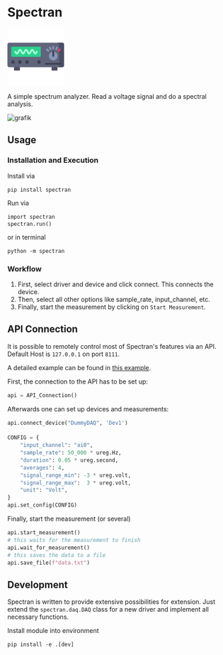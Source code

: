 # Spectran

![Spectran Logo](./src/spectran/data/osci_128.ico)

A simple spectrum analyzer. Read a voltage signal and do a spectral analysis.

![grafik](https://github.com/user-attachments/assets/a88ff48f-7647-4640-8144-1de5429cf95c)

## Usage

### Installation and Execution

Install via 

    pip install spectran

Run via

    import spectran
    spectran.run()

or in terminal 

    python -m spectran

### Workflow

1. First, select driver and device and click connect. 
This connects the device.
1. Then, select all other options like sample_rate, input_channel, etc.
1. Finally, start the measurement by clicking on `Start Measurement`.

## API Connection

It is possible to remotely control most of Spectran's features via an API. Default Host is `127.0.0.1` on port `8111`.

A detailed example can be found in [this example](./examples/api_example.py).

First, the connection to the API has to be set up:
```python
api = API_Connection()
```
Afterwards one can set up devices and measurements:

```python
api.connect_device("DummyDAQ", 'Dev1')

CONFIG = {
    "input_channel": "ai0",
    "sample_rate": 50_000 * ureg.Hz,
    "duration": 0.05 * ureg.second,
    "averages": 4,
    "signal_range_min": -3 * ureg.volt, 
    "signal_range_max":  3 * ureg.volt,
    "unit": "Volt",
}
api.set_config(CONFIG)    
```

Finally, start the measurement (or several)
```python
api.start_measurement()
# this waits for the measurement to finish
api.wait_for_measurement()
# this saves the data to a file
api.save_file(f"data.txt")
```

## Development

Spectran is written to provide extensive possibilities for extension. Just extend the `spectran.daq.DAQ` class for a new driver and implement all necessary functions.

Install module into environment 

    pip install -e .[dev]
